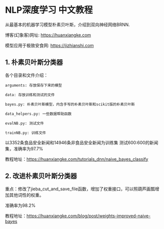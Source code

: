 # NLP深度学习 中文教程

从最基本的机器学习模型朴素贝叶斯，介绍到双向神经网络BRNN.

博客(幻象客)网址:   https://huanxiangke.com

模型应用于极致安食网:   https://jizhianshi.com

## 1. 朴素贝叶斯分类器
各个目录和文件介绍：

    arguments: 存放保存下来的模型

    data: 存放训练和测试的文件

    bayes.py: 朴素贝叶斯模型，内含手写的朴素贝叶斯和scikit版的朴素贝叶斯

    data_helpers.py: 一些数据帮助函数

    evalNB.py: 测试文件

    trainNB.py: 训练文件


以3352条食品安全新闻和14946条非食品安全新闻为训练集
测试600:600的新闻集，准确率为97.7%

教程地址：https://huanxiangke.com/tutorials_dnn/naive_bayes_classify

## 2. 改进朴素贝叶斯分类器

重点：修改了jieba_cut_and_save_file函数，增加了权重接口，可以照葫芦画瓢增加其他词性的权重。

准确率为98.2%

教程地址：https://huanxiangke.com/blog/post/weights-improved-naive-bayes